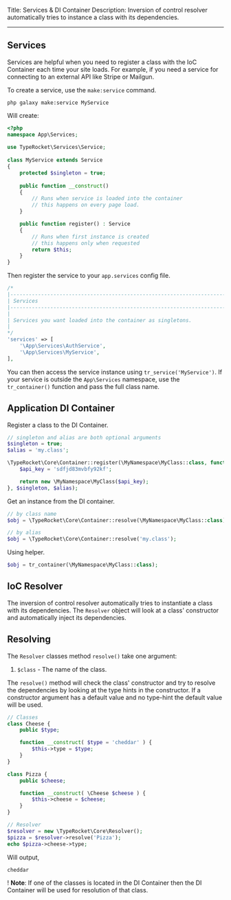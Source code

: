 Title: Services & DI Container
Description: Inversion of control resolver automatically tries to instance a class with its dependencies.

---

## Services 

Services are helpful when you need to register a class with the IoC Container each time your site loads. For example, if you need a service for connecting to an external API like Stripe or Mailgun.

To create a service, use the `make:service` command.

```
php galaxy make:service MyService
```

Will create:

```php
<?php  
namespace App\Services;  
  
use TypeRocket\Services\Service;  
  
class MyService extends Service  
{  
    protected $singleton = true;
    
    public function __construct()
    {
		// Runs when service is loaded into the container
		// this happens on every page load.
	}

	public function register() : Service  
	{  
	    // Runs when first instance is created
	    // this happens only when requested
	    return $this; 
	}
}
```

Then register the service to your `app.services` config file.

```php
/*  
|--------------------------------------------------------------------------  
| Services  
|--------------------------------------------------------------------------  
|  
| Services you want loaded into the container as singletons.  
|  
*/  
'services' => [
    '\App\Services\AuthService',
    '\App\Services\MyService',  
],
``` 

You can then access the service instance using `tr_service('MyService')`. If your service is outside the `App\Services` namespace, use the `tr_container()` function and pass the full class name.

## Application DI Container

Register a class to the DI Container.

```php
// singleton and alias are both optional arguments
$singleton = true;
$alias = 'my.class';

\TypeRocket\Core\Container::register(\MyNamespace\MyClass::class, function () {
    $api_key = 'sdfjd83mvbfy92kf';

    return new \MyNamespace\MyClass($api_key);
}, $singleton, $alias);
```

Get an instance from the DI container.

```php
// by class name
$obj = \TypeRocket\Core\Container::resolve(\MyNamespace\MyClass::class);

// by alias
$obj = \TypeRocket\Core\Container::resolve('my.class');
```

Using helper.

```php
$obj = tr_container(\MyNamespace\MyClass::class);
```


## IoC Resolver

The inversion of control resolver automatically tries to instantiate a class with its dependencies. The `Resolver` object will look at a class' constructor and automatically inject its dependencies.

## Resolving

The `Resolver` classes method `resolve()` take one argument:

1. `$class` - The name of the class.

The `resolve()` method will check the class' constructor and try to resolve the dependencies by looking at the type hints in the constructor. If a constructor argument has a default value and no type-hint the default value will be used.

```php
// Classes
class Cheese {
    public $type;

    function __construct( $type = 'cheddar' ) {
        $this->type = $type;
    }
}

class Pizza {
    public $cheese;

    function __construct( \Cheese $cheese ) {
        $this->cheese = $cheese;
    }
}

// Resolver
$resolver = new \TypeRocket\Core\Resolver();
$pizza = $resolver->resolve('Pizza');
echo $pizza->cheese->type;
```

Will output,

```
cheddar
```

! **Note**: If one of the classes is located in the DI Container then the DI Container will be used for resolution of that class.